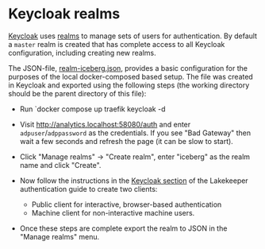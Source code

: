 # Keycloak realms

[Keycloak](https://www.keycloak.org/) uses
[realms](https://docs.redhat.com/en/documentation/red_hat_build_of_keycloak/26.0/html/server_administration_guide/red_hat_build_of_keycloak_features_and_concepts#core_concepts_and_terms)
to manage sets of users for authentication. By default a `master` realm is created that has complete
access to all Keycloak configuration, including creating new realms.

The JSON-file, [realm-iceberg.json](./realm-iceberg.json), provides a basic configuration for the purposes
of the local docker-composed based setup. The file was created in Keycloak and exported using the
following steps (the working directory should be the parent directory of this file):

- Run `docker compose up traefik keycloak -d
- Visit http://analytics.localhost:58080/auth and enter `adpuser`/`adppassword` as the credentials.
  If you see "Bad Gateway" then wait a few seconds and refresh the page (it can be slow to start).
- Click "Manage realms" -> "Create realm", enter "iceberg" as the realm name and click "Create".
- Now follow the instructions in the [Keycloak section](https://docs.lakekeeper.io/docs/nightly/authentication/#keycloak)
  of the Lakekeeper authentication guide to create two clients:

  - Public client for interactive, browser-based authentication
  - Machine client for non-interactive machine users.

- Once these steps are complete export the realm to JSON in the "Manage realms" menu.
